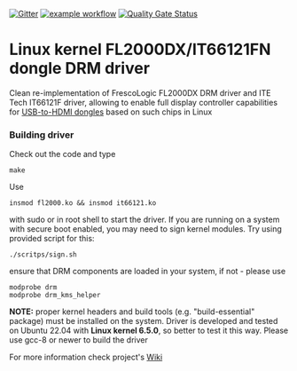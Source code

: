 [![Gitter](https://badges.gitter.im/fl2000_drm/community.svg)](https://gitter.im/fl2000_drm/community?utm_source=badge&utm_medium=badge&utm_campaign=pr-badge)
[![example workflow](https://github.com/klogg/fl2000_drm/actions/workflows/makefile.yml/badge.svg)](https://github.com/klogg/fl2000_drm/actions/workflows/makefile.yml)
[![Quality Gate Status](https://sonarcloud.io/api/project_badges/measure?project=klogg_fl2000_drm&metric=alert_status)](https://sonarcloud.io/dashboard?id=klogg_fl2000_drm)

# Linux kernel FL2000DX/IT66121FN dongle DRM driver

Clean re-implementation of FrescoLogic FL2000DX DRM driver and ITE Tech IT66121F driver, allowing to enable full display controller capabilities for [USB-to-HDMI dongles](https://www.aliexpress.com/item/32821739801.html?spm=a2g0o.productlist.0.0.14ee52fb8rFfu5) based on such chips in Linux

### Building driver

Check out the code and type
```
make
```
Use
```
insmod fl2000.ko && insmod it66121.ko
```
with sudo or in root shell to start the driver. If you are running on a system with secure boot enabled, you may need to sign kernel modules. Try using provided script for this:
```
./scritps/sign.sh
```
ensure that DRM components are loaded in your system, if not - please use
```
modprobe drm
modprobe drm_kms_helper
```
**NOTE:** proper kernel headers and build tools (e.g. "build-essential" package) must be installed on the system. Driver is developed and tested on Ubuntu 22.04 with **Linux kernel 6.5.0**, so better to test it this way. Please use gcc-8 or newer to build the driver

For more information check project's [Wiki](https://github.com/klogg/fl2000_drm/wiki)
